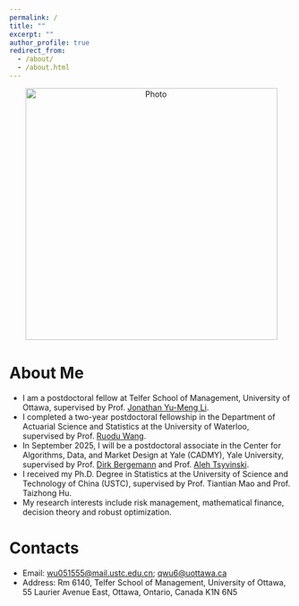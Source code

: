 ```yaml
---
permalink: /
title: ""
excerpt: ""
author_profile: true
redirect_from: 
  - /about/
  - /about.html
---
```


<p align="center">
  <img src="https://qinyuwu.github.io/images/Photo1.jpg" alt="Photo" style="width: 450px;"/> 
</p>

# About Me
* I am a postdoctoral fellow at Telfer School of Management, University of Ottawa, supervised by Prof. [Jonathan Yu-Meng Li](https://telfer.uottawa.ca/en/directory/jonathan-yumeng-li/).
* I completed a two-year postdoctoral fellowship in the Department of Actuarial Science and Statistics at the University of Waterloo, supervised by Prof. [Ruodu Wang](http://sas.uwaterloo.ca/~wang/).
* In September 2025, I will be a postdoctoral associate in the Center for Algorithms, Data, and Market Design at Yale (CADMY), Yale University, supervised by Prof. [Dirk Bergemann](https://economics.yale.edu/people/dirk-bergemann) and Prof. [Aleh Tsyvinski](https://economics.yale.edu/people/aleh-tsyvinski).
* I received my Ph.D. Degree in Statistics at the University of Science and Technology of China (USTC), supervised by Prof. Tiantian Mao and Prof. Taizhong Hu.
* My research interests include risk management, mathematical finance, decision theory and robust optimization.


# Contacts
* Email: wu051555@mail.ustc.edu.cn; qwu6@uottawa.ca
* Address: Rm 6140, Telfer School of Management, University of Ottawa, 55 Laurier Avenue East, Ottawa, Ontario, Canada K1N 6N5
